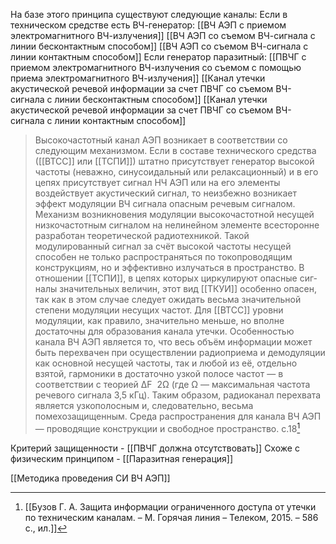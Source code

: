 На базе этого принципа существуют следующие каналы:
Если в техническом средстве есть ВЧ-генератор:
[[ВЧ АЭП с приемом электромагнитного ВЧ-излучения]]
[[ВЧ АЭП со съемом ВЧ-сигнала с линии бесконтактным способом]]
[[ВЧ АЭП со съемом ВЧ-сигнала с линии контактным способом]]
Если генератор паразитный:
[[ПВЧГ с приемом электромагнитного ВЧ-излучения со съемом с помощью приема электромагнитного ВЧ-излучения]]
[[Канал утечки акустической речевой информации  за счет ПВЧГ со съемом ВЧ-сигнала с линии бесконтактным способом]]
[[Канал утечки акустической речевой информации за счет ПВЧГ со съемом ВЧ-сигнала с линии контактным способом]]


>Высокочастотный канал АЭП возникает в соответствии со следующим механизмом. Если в составе технического средства ([[ВТСС]] или [[ТСПИ]]) штатно присутствует генератор высокой частоты (неважно, синусоидальный или релаксационный) и в его цепях присутствует сигнал НЧ АЭП или на его элементы воздействует акустический сигнал, то неизбежно возникает эффект модуляции ВЧ сигнала опасным речевым сигналом.
>Механизм возникновения модуляции высокочастотной несущей низкочастотным сигналом на нелинейном элементе всесторонне разработан теоретической радиотехникой. Такой модулированный сигнал за счёт высокой частоты несущей способен не только распространяться по токопроводящим конструкциям, но и эффективно излучаться в пространство. В отношении [[ТСПИ]], в цепях которых циркулируют опасные сиг-налы значительных величин, этот вид [[ТКУИ]] особенно опасен, так как в этом случае следует ожидать весьма значительной степени модуляции несущих частот. Для [[ВТСС]] уровни модуляции, как правило, значительно меньше, но вполне достаточны для образования канала утечки. 
>Особенностью канала ВЧ АЭП является то, что весь объём информации может быть перехвачен при осуществлении радиоприема и демодуляции как основной несущей частоты, так и любой из её, отдельно взятой, гармоники в достаточно узкой полосе частот — в соответствии с теорией ΔF  2Ω (где Ω — максимальная частота речевого сигнала 3,5 кГц). Таким образом, радиоканал перехвата является узкополосным и, следовательно, весьма помехозащищенным. 
>Среда распространения для канала ВЧ АЭП — проводящие конструкции и свободное пространство.
> с.18[^1] 


Критерий защищенности - [[ПВЧГ должна отсутствовать]]
Схоже с физическим принципом -  [[Паразитная генерация]]

[[Методика проведения СИ ВЧ АЭП]]


[^1]:[[Бузов Г. А. Защита информации ограниченного доступа от утечки по техническим каналам. – М. Горячая линия – Телеком, 2015. – 586 с., ил.]]
[^2]:[[Дворянкин С.В., Макаров Ю.К., Хорев А.А. Обоснование критериев эффективности защиты речевой информации от утечки по техническим каналам]]]
[^3]: [[Дураковский А.П., Куницын И.В., Лаврухин Ю.Н. Контроль защищенности речевой информации в помещениях. Аттестационные испытания вспомогательных технических средств и систем по требованиям безопасности информации]]
